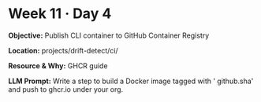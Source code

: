 # Week 11 · Day 4

**Objective:** Publish CLI container to GitHub Container Registry

**Location:** projects/drift-detect/ci/

**Resource & Why:** GHCR guide

**LLM Prompt:** Write a step to build a Docker image tagged with ' github.sha' and push to ghcr.io under your org.

